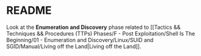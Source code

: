 # README

Look at the **Enumeration and Discovery** phase related to [[Tactics && Techniques && Procedures (TTPs) Phases/F - Post Exploitation/Shell Is The Beginning/01 - Enumeration and Discovery/Linux/SUID and SGID/Manual/Living off the Land|Living off the Land]].